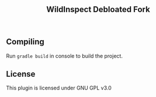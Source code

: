 <h2 align="center">WildInspect Debloated Fork</h2>
<br>

## Compiling


Run `gradle build` in console to build the project.<br>


## License

This plugin is licensed under GNU GPL v3.0
